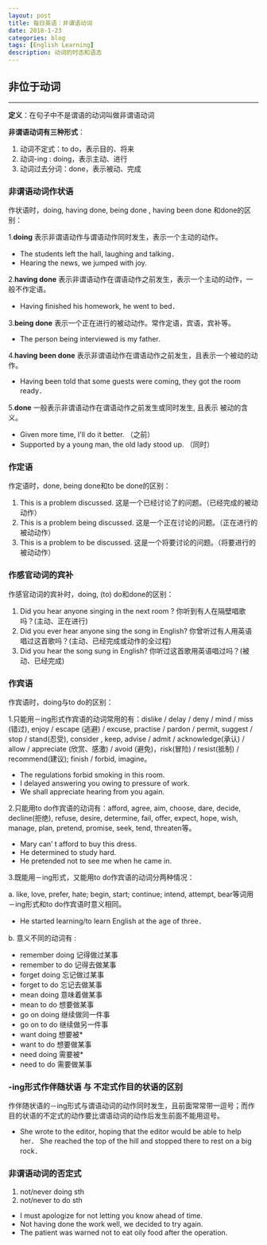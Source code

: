 ```yaml
---
layout: post
title: 每日英语：非谓语动词
date: 2018-1-23
categories: blog
tags: [English Learning]
description: 动词的时态和语态
---
```

## 非位于动词
---

**定义**：在句子中不是谓语的动词叫做非谓语动词
**非谓语动词有三种形式**：1. 动词不定式：to do，表示目的、将来
2. 动词-ing : doing，表示主动、进行     
3. 动词过去分词：done，表示被动、完成

### 非谓语动词作状语
作状语时，doing, having done, being done , having been done 和done的区别：

1.**doing** 表示非谓语动作与谓语动作同时发生，表示一个主动的动作。

* The students left the hall, laughing and talking．* Hearing the news, we jumped with joy. 

2.**having done** 表示非谓语动作在谓语动作之前发生，表示一个主动的动作，一般不作定语。
* Having finished his homework, he went to bed．3.**being done** 表示一个正在进行的被动动作。常作定语，宾语，宾补等。* The person being interviewed is my father.

4.**having been done** 表示非谓语动作在谓语动作之前发生，且表示一个被动的动作。* Having been told that some guests were coming, they got the room ready．

5.**done** 一般表示非谓语动作在谓语动作之前发生或同时发生, 且表示被动的含义。* Given more time, I'll do it better. （之前）* Supported by a young man, the old lady stood up. （同时）

### 作定语
作定语时，done, being done和to be done的区别：

1. This is a problem discussed. 这是一个已经讨论了的问题。（已经完成的被动动作）2. This is a problem being discussed. 这是一个正在讨论的问题。（正在进行的被动动作）3. This is a problem to be discussed. 这是一个将要讨论的问题。（将要进行的被动动作）### 作感官动词的宾补作感官动词的宾补时，doing, (to) do和done的区别：

1. Did you hear anyone singing in the next room ? 你听到有人在隔壁唱歌吗？(主动、正在进行)2. Did you ever hear anyone sing the song in English? 你曾听过有人用英语唱过这首歌吗？(主动、已经完成或动作的全过程)3. Did you hear the song sung in English? 你听过这首歌用英语唱过吗？(被动、已经完成)
### 作宾语
作宾语时，doing与to do的区别：

1.只能用－ing形式作宾语的动词常用的有：dislike / delay / deny / mind / miss (错过), enjoy / escape (逃避) / excuse, practise / pardon / permit, suggest / stop / stand(忍受), consider , keep, advise / admit / acknowledge(承认) / allow / appreciate (欣赏、感激) / avoid (避免)，risk(冒险) / resist(抵制) / recommend(建议); finish / forbid, imagine。* The regulations forbid smoking in this room.* I delayed answering you owing to pressure of work.* We shall appreciate hearing from you again.2.只能用to do作宾语的动词有：afford, agree, aim, choose, dare, decide, decline(拒绝), refuse, desire, determine, fail, offer, expect, hope, wish, manage, plan, pretend, promise, seek, tend, threaten等。* Mary can’ t afford to buy this dress.* He determined to study hard.* He pretended not to see me when he came in.3.既能用－ing形式，又能用to do作宾语的动词分两种情况：a. like, love, prefer, hate; begin, start; continue; intend, attempt, bear等词用－ing形式和to do作宾语时意义相同。* He started learning/to learn English at the age of three．b. 意义不同的动词有	:

* remember doing 记得做过某事
* remember to do 记得去做某事
* forget doing 忘记做过某事
* forget to do 忘记去做某事
* mean doing 意味着做某事
* mean to do 想要做某事
* go on doing 继续做同一件事
* go on to do 继续做另一件事
* want doing 想要被*
* want to do 想要做某事
* need doing 需要被*
* need to do 需要做某事

### -ing形式作伴随状语 与 不定式作目的状语的区别作伴随状语的－ing形式与谓语动词的动作同时发生，且前面常常带一逗号；而作目的状语的不定式的动作要比谓语动词的动作后发生前面不能用逗号。* She wrote to the editor, hoping that the editor would be able to help her．She reached the top of the hill and stopped there to rest on a big rock．### 非谓语动词的否定式1. not/never doing sth
2. not/never to do sth
* I must apologize for not letting you know ahead of time.* Not having done the work well, we decided to try again.* The patient was warned not to eat oily food after the operation.

